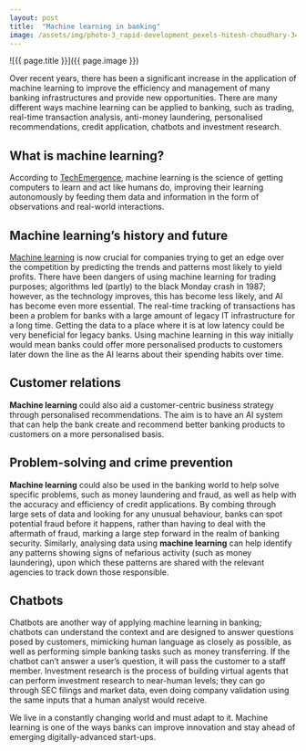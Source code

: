 ```yaml
---
layout: post
title:  "Machine learning in banking"
image: /assets/img/photo-3_rapid-development_pexels-hitesh-choudhary-340152.jpg
---
```


![{{ page.title }}]({{ page.image }})

Over recent years, there has been a significant increase in the application of machine learning to improve the efficiency and management of many banking infrastructures and provide new opportunities. There are many different ways machine learning can be applied to banking, such as trading, real-time transaction analysis, anti-money laundering, personalised recommendations, credit application, chatbots and investment research.

## What is machine learning?
According to [TechEmergence](https://emerj.com/), machine learning is the science of getting computers to learn and act like humans do, improving their learning autonomously by feeding them data and information in the form of observations and real-world interactions.

## Machine learning’s history and future
[Machine learning](https://headchannel.co.uk/blog/take-artificial-intelligence-home/) is now crucial for companies trying to get an edge over the competition by predicting the trends and patterns most likely to yield profits. There have been dangers of using machine learning for trading purposes; algorithms led (partly) to the black Monday crash in 1987; however, as the technology improves, this has become less likely, and AI has become even more essential. The real-time tracking of transactions has been a problem for banks with a large amount of legacy IT infrastructure for a long time. Getting the data to a place where it is at low latency could be very beneficial for legacy banks. Using machine learning in this way initially would mean banks could offer more personalised products to customers later down the line as the AI learns about their spending habits over time.

## Customer relations
**Machine learning** could also aid a customer-centric business strategy through personalised recommendations. The aim is to have an AI system that can help the bank create and recommend better banking products to customers on a more personalised basis.

## Problem-solving and crime prevention
**Machine learning** could also be used in the banking world to help solve specific problems, such as money laundering and fraud, as well as help with the accuracy and efficiency of credit applications. By combing through large sets of data and looking for any unusual behaviour, banks can spot potential fraud before it happens, rather than having to deal with the aftermath of fraud, marking a large step forward in the realm of banking security. Similarly, analysing data using **machine learning** can help identify any patterns showing signs of nefarious activity (such as money laundering), upon which these patterns are shared with the relevant agencies to track down those responsible.

## Chatbots
Chatbots are another way of applying machine learning in banking; chatbots can understand the context and are designed to answer questions posed by customers, mimicking human language as closely as possible, as well as performing simple banking tasks such as money transferring. If the chatbot can’t answer a user’s question, it will pass the customer to a staff member. Investment research is the process of building virtual agents that can perform investment research to near-human levels; they can go through SEC filings and market data, even doing company validation using the same inputs that a human analyst would receive.

We live in a constantly changing world and must adapt to it. Machine learning is one of the ways banks can improve innovation and stay ahead of emerging digitally-advanced start-ups.
